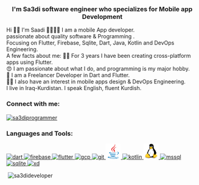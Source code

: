 <h3 align="center">I'm Sa3di software engineer who specializes for Mobile app Development</h3>

Hi 👋🏻 I'm Saadi 👩‍💻💙📱 I am a mobile App developer.<br>
passionate about quality software & Programming .<br>
Focusing on Flutter, Firebase, Sqlite, Dart, Java, Kotlin and DevOps Engineering.<br>
A few facts about me:
👩‍💻 For 3 years I have been creating cross-platform apps using Flutter.<br>
😍 I am passionate about what I do, and programming is my major hobby.<br>
💙 I am a Freelancer Developer in Dart and Flutter.<br>
✍🏻 I also have an interest in mobile apps design & DevOps Engineering.<br>
I live in Iraq-Kurdistan. I speak English, fluent Kurdish.<br>



<h3 align="left">Connect with me:</h3>
<p align="left">
    <a href="https://twitter.com/sa3diprogrammer" target="blank"><img align="center"
            src="https://raw.githubusercontent.com/rahuldkjain/github-profile-readme-generator/master/src/images/icons/Social/twitter.svg"
            alt="sa3diprogrammer" height="30" width="40" /></a>
</p>

<h3 align="left">Languages and Tools:</h3>
<p align="left">  <a href="https://dart.dev" target="_blank" rel="noreferrer"> <img
                src="https://www.vectorlogo.zone/logos/dartlang/dartlang-icon.svg" alt="dart" width="35" height="35" />
        </a>
        <a href="https://firebase.google.com/" target="_blank" rel="noreferrer"> <img
                src="https://www.vectorlogo.zone/logos/firebase/firebase-icon.svg" alt="firebase" width="40"
                height="40" /> </a> <a href="https://flutter.dev" target="_blank" rel="noreferrer"> <img
                src="https://www.vectorlogo.zone/logos/flutterio/flutterio-icon.svg" alt="flutter" width="40"
                height="40" />
        </a> <a href="https://cloud.google.com" target="_blank" rel="noreferrer"> <img
                src="https://www.vectorlogo.zone/logos/google_cloud/google_cloud-icon.svg" alt="gcp" width="40"
                height="40" /> </a> <a href="https://git-scm.com/" target="_blank" rel="noreferrer"> <img
                src="https://www.vectorlogo.zone/logos/git-scm/git-scm-icon.svg" alt="git" width="40" height="40" />
        </a> <a href="https://www.java.com" target="_blank" rel="noreferrer"> <img
                src="https://raw.githubusercontent.com/devicons/devicon/master/icons/java/java-original.svg" alt="java"
                width="40" height="40" /> </a> <a href="https://kotlinlang.org" target="_blank" rel="noreferrer"> <img
                src="https://www.vectorlogo.zone/logos/kotlinlang/kotlinlang-icon.svg" alt="kotlin" width="35"
                height="35" /> </a> <a href="https://www.linux.org/" target="_blank" rel="noreferrer"> <img
                src="https://raw.githubusercontent.com/devicons/devicon/master/icons/linux/linux-original.svg"
                alt="linux" width="40" height="40" /> </a> <a href="https://www.microsoft.com/en-us/sql-server"
            target="_blank" rel="noreferrer"> <img
                src="https://www.svgrepo.com/show/303229/microsoft-sql-server-logo.svg" alt="mssql" width="40"
                height="40" /> </a> <a href="https://www.sqlite.org/" target="_blank" rel="noreferrer"> <img
                src="https://www.vectorlogo.zone/logos/sqlite/sqlite-icon.svg" alt="sqlite" width="40" height="40" />
        </a>
        <a href="https://www.adobe.com/products/xd.html" target="_blank" rel="noreferrer"> <img
                src="https://upload.wikimedia.org/wikipedia/commons/thumb/c/c2/Adobe_XD_CC_icon.svg/1200px-Adobe_XD_CC_icon.svg.png" alt="xd" width="40" height="40" /> </a> </p>



<p>&nbsp;<img align="center"
        src="https://github-readme-stats.vercel.app/api?username=sa3dideveloper&show_icons=true&locale=en"
        alt="sa3dideveloper" /></p>
